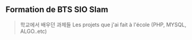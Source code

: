 ## Formation de BTS SIO Slam

> 학교에서 배우던 과제들
> Les projets que j'ai fait à l'école (PHP, MYSQL, ALGO..etc)
